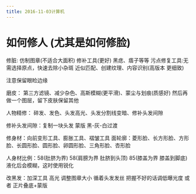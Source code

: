 ```yaml
---
title: 2016-11-03计算机
---
```


# 如何修人 (尤其是如何修脸)

修脏: 仿制图章(不适合大面积) 修补工具(更好)
黑痣、痦子等等
污点修复工具:无需选择原点，快速去除小杂斑
 近似匹配、创建纹理、内容识别(高版本 更细致)

注意保留眼睑边缘

磨皮：
    第三方滤镜、减少杂色、高斯模糊(更平滑)、蒙尘与划痕(质感好)
    然后再做一个图层，留下皮肤保留其他

人物精修：
碎发、发色、头发高光、头发分割线变暗、修补头发间隙

修补头发间隙：复制一块头发 蒙版 黑-灰-白过渡

修身材：向前变形工具、膨胀工具、褶皱工具
面轮廓：菱形脸、长方形脸、方形脸、长圆形脸、圆形脸、卵圆形脸、三角形脸、杏形脸

人身材比例：58(肚脐为界) 58(肩膀为界 肚脐到头顶) 85(膝盖为界 膝盖到脚底)
液化后会模糊，这时使用锐化

改黑发：加深工具 高光 调整图章大小 循着头发发丝 把握不好的话调低曝光度
或者 正片叠底+蒙版
